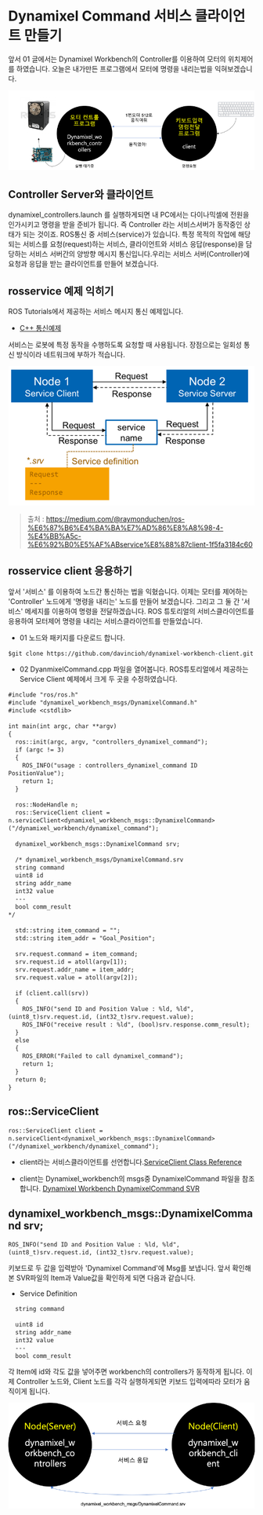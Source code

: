 # Dynamixel Command 서비스 클라이언트 만들기

앞서 01 글에서는 Dynamixel Workbench의 Controller를 이용하여 모터의 위치제어를 하였습니다.
오늘은 내가만든 프로그램에서 모터에 명령을 내리는법을 익혀보겠습니다. 

![index](./images/img01.png)


Controller Server와 클라이언트
--
dynamixel_controllers.launch 를 실행하게되면 내 PC에서는 다이나믹셀에 전원을 인가시키고 명령을 받을 준비가 됩니다. 
즉 Controller 라는 서비스서버가 동작중인 상태가 되는 것이죠. ROS통신 중 서비스(service)가 있습니다. 특정 목적의 작업에 해당되는 서비스를 요청(request)하는 서비스, 클라이언트와 서비스 응답(response)을 담당하는 서비스 서버간의 양방향 메시지 통신입니다.우리는 서비스 서버(Controller)에 요청과 응답을 받는 클라이언트를 만들어 보겠습니다.


rosservice 예제 익히기
--
ROS Tutorials에서 제공하는 서비스 메시지 통신 예제입니다.
- [C++ 통신예제](http://wiki.ros.org/ROS/Tutorials/WritingServiceClient%28c%2B%2B%29)

서비스는 로봇에 특정 동작을 수행하도록 요청할 때 사용됩니다. 장점으로는 일회성 통신 방식이라 네트워크에 부하가 적습니다.

![network](./images/img02.png)
> 출처 : https://medium.com/@raymonduchen/ros-%E6%87%B6%E4%BA%BA%E7%AD%86%E8%A8%98-4-%E4%BB%A5c-%E6%92%B0%E5%AF%ABservice%E8%88%87client-1f5fa3184c60



rosservice client 응용하기 
--
앞서 '서비스' 를 이용하여 노드간 통신하는 법을 익혔습니다. 이제는 모터를 제어하는 'Controller' 노드에게 '명령을 내리는' 노드를 만들어 보겠습니다. 그리고 그 둘 간 '서비스' 메세지를 이용하여 명령을 전달하겠습니다. ROS 튜토리얼의 서비스클라이언트를 응용하여 모터제어 명령을 내리는 서비스클라이언트를 만들었습니다.

- 01 노드와 패키지를 다운로드 합니다.
```
$git clone https://github.com/davincioh/dynamixel-workbench-client.git
```

- 02 DyanmixelCommand.cpp 파일을 열어봅니다. ROS튜토리얼에서 제공하는 Service Client 예제에서 크게 두 곳을 수정하였습니다.


```
#include "ros/ros.h"
#include "dynamixel_workbench_msgs/DynamixelCommand.h"
#include <cstdlib>

int main(int argc, char **argv)
{
  ros::init(argc, argv, "controllers_dynamixel_command");
  if (argc != 3)
  {
    ROS_INFO("usage : controllers_dynamixel_command ID PositionValue");
    return 1;
  }

  ros::NodeHandle n;
  ros::ServiceClient client = n.serviceClient<dynamixel_workbench_msgs::DynamixelCommand>
("/dynamixel_workbench/dynamixel_command");

  dynamixel_workbench_msgs::DynamixelCommand srv;

  /* dynamixel_workbench_msgs/DynamixelCommand.srv
  string command
  uint8 id
  string addr_name
  int32 value
  ---
  bool comm_result
*/

  std::string item_command = "";
  std::string item_addr = "Goal_Position";

  srv.request.command = item_command;
  srv.request.id = atoll(argv[1]);
  srv.request.addr_name = item_addr;
  srv.request.value = atoll(argv[2]);

  if (client.call(srv))
  {
    ROS_INFO("send ID and Position Value : %ld, %ld", (uint8_t)srv.request.id, (int32_t)srv.request.value);
    ROS_INFO("receive result : %ld", (bool)srv.response.comm_result);
  }
  else
  {
    ROS_ERROR("Failed to call dynamixel_command");
    return 1;
  }
  return 0;
}
```


ros::ServiceClient
--
```
ros::ServiceClient client = n.serviceClient<dynamixel_workbench_msgs::DynamixelCommand>("/dynamixel_workbench/dynamixel_command");
```

- client라는 서비스클라이언트를 선언합니다.[ServiceClient Class Reference](http://docs.ros.org/jade/api/roscpp/html/classros_1_1ServiceClient.html)

- client는 Dynamixel_workbench의 msgs중 DynamixelCommand 파일을 참조합니다.  [Dynamixel Workbench DynamixelCommand SVR](http://emanual.robotis.com/docs/en/popup/dynamixel_workbench_msgs_DynamixelCommand/)



dynamixel_workbench_msgs::DynamixelCommand srv;
--
```
ROS_INFO("send ID and Position Value : %ld, %ld", (uint8_t)srv.request.id, (int32_t)srv.request.value);
```
키보드로 두 값을 입력받아 'Dynamixel Command'에 Msg를 보냅니다. 앞서 확인해본 SVR파일의 Item과 Value값을 확인하게 되면 다음과 같습니다.

- Service Definition

```
  string command

  uint8 id
  string addr_name
  int32 value
  ---
  bool comm_result
```


각 Item에 id와 각도 값을 넣어주면 workbench의 controllers가 동작하게 됩니다. 이제 Controller 노드와, Client 노드를 각각 실행하게되면 키보드 입력에따라 모터가 움직이게 됩니다.

![control](./images/img03.png)

